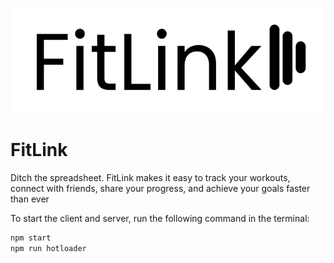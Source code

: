 ![FitLink Logo](client/src/public/logo_readme.png)

# FitLink

Ditch the spreadsheet. FitLink makes it easy to track your workouts, connect with friends, share your progress, and achieve your goals faster than ever

To start the client and server, run the following command in the terminal:

```bash
npm start
npm run hotloader
```
